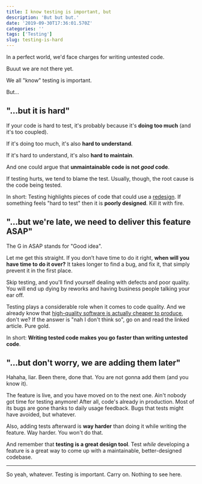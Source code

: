 ```yaml
---
title: I know testing is important, but
description: 'But but but.'
date: '2019-09-30T17:36:01.570Z'
categories: ''
tags: ['Testing']
slug: testing-is-hard
---
```


In a perfect world, we'd face charges for writing untested code.

Buuut we are not there yet.

We all "know" testing is important.

But...

## "...but it is hard"

If your code is hard to test, it's probably because it's **doing too much** (and it's too coupled).

If it's doing too much, it's also **hard to understand**.

If it's hard to understand, it's also **hard to maintain**.

And one could argue that **unmaintainable code is not _good_ code**.

If testing hurts, we tend to blame the test. Usually, though, the root cause is the code being tested.

In short: Testing highlights pieces of code that could use a [redesign](https://practicingruby.com/articles/refactoring-is-not-redesign). If something feels "hard to test" then it is **poorly designed**. Kill it with fire.

## "...but we're late, we need to deliver this feature ASAP"

The G in ASAP stands for "Good idea".

Let me get this straight. If you don’t have time to do it right, **when will you have time to do it over?** It takes longer to find a bug, and fix it, that simply prevent it in the first place.

Skip testing, and you'll find yourself dealing with defects and poor quality. You will end up dying by reworks and having business people talking your ear off.

Testing plays a considerable role when it comes to code quality. And we already know that [high-quality software is actually cheaper to produce](https://martinfowler.com/articles/is-quality-worth-cost.html), don't we? If the answer is "nah I don't think so", go on and read the linked article. Pure gold.

In short: **Writing tested code makes you go faster than writing untested code**.

## "...but don't worry, we are adding them later"

Hahaha, liar. Been there, done that. You are not gonna add them (and you know it).

The feature is live, and you have moved on to the next one. Ain't nobody got time for testing anymore! After all, code's already in production. Most of its bugs are gone thanks to daily usage feedback. Bugs that tests might have avoided, but whatever.

Also, adding tests afterward is **way harder** than doing it while writing the feature. Way harder. You won't do that.

And remember that **testing is a great design tool**. Test _while_ developing a feature is a great way to come up with a maintainable, better-designed codebase.

---

So yeah, whatever. Testing is important. Carry on. Nothing to see here.
